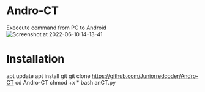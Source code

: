 # Andro-CT
Execeute command from PC to Android
![Screenshot at 2022-06-10 14-13-41](https://user-images.githubusercontent.com/99125491/173025464-a0aaa7a1-bed2-422a-9921-c44536a0fccb.png)

# Installation
apt update
apt install git
git clone https://github.com/Juniorredcoder/Andro-CT
cd Andro-CT
chmod +x *
bash anCT.py
